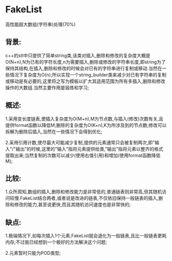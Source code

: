 # FakeList
高性能超大数组(字符串)处理(70%)

## 背景:<br>
   c++的stl中只提供了简单string类,该类对插入,删除和修改的复杂度大概是O(N+n),N为已有的字符长度,n为需要插入,删除或修改的字符串长度,即string为了保持其结构,在插入,删除和修改的时候会对已有的字符串进行复制或移动.当然在一些情况下复杂度为O(n);所以实现一个string_builder类来减少对已有字符串的复制或移动是有必要的,这里将之写为模板以扩大其适用范围为所有多插入,删除和修改操作的大数组.当然主要作用是锻炼和学习;

## 概述:<br>
   1.采用变长度链表,使插入复杂度为O(M+n),M为节点数,与插入(修改)次数有关,且提供format函数以降低M;删除的复杂度为O(K+n),K为所涉及到的节点数;修改可以拆解为删除后插入,当然在一些情况下会得到优化;<br>
  
   2.采用引用计数,使尽最大可能减少复制,提供的元素通常只会被复制两次,即"输入"/"输出"的时候,这里的"输入"指将元素提供给类,"输出"指将元素以整齐的格式提取出来;当然复制的次数可以减少(使用右值引用)和增加(使用format函数降低M);

## 比较:<br>
   1.众所周知,数组的插入,删除和修改能力是非常低的,普通链表则非常高,但其随机访问较慢.FakeList结合两者,或者说是改进的链表,不仅依旧保持一般链表的插入,删除和修改的能力,甚至说更快,而且其随机访问速度也是非常快的;<br>
  
## 缺点:<br>
   1.极端情况下,如每次插入1个元素,FakeList就会退化为一般链表,且比一般链表更耗内存;不过我已经想到一个极好的方法解决这个问题;<br>
   
   2.元素暂时只能为POD类型;
